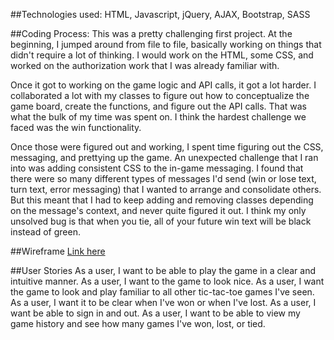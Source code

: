 ##Technologies used:
HTML, Javascript, jQuery, AJAX, Bootstrap, SASS

##Coding Process:
This was a pretty challenging first project. At the beginning, I jumped around from file to file, basically working on things that didn't require a lot of thinking. I would work on the HTML, some CSS, and worked on the authorization work that I was already familiar with.

Once it got to working on the game logic and API calls, it got a lot harder. I collaborated a lot with my classes to figure out how to conceptualize the game board, create the functions, and figure out the API calls. That was what the bulk of my time was spent on. I think the hardest challenge we faced was the win functionality.

Once those were figured out and working, I spent time figuring out the CSS, messaging, and prettying up the game. An unexpected challenge that I ran into was adding consistent CSS to the in-game messaging. I found that there were so many different types of messages I'd send (win or lose text, turn text, error messaging) that I wanted to arrange and consolidate others. But this meant that I had to keep adding and removing classes depending on the message's context, and never quite figured it out. I think my only unsolved bug is that when you tie, all of your future win text will be black instead of green.

##Wireframe
[Link here](https://imgur.com/8m5viJB)

##User Stories
As a user, I want to be able to play the game in a clear and intuitive manner.
As a user, I want to the game to look nice.
As a user, I want the game to look and play familiar to all other tic-tac-toe games I've seen.
As a user, I want it to be clear when I've won or when I've lost.
As a user, I want be able to sign in and out.
As a user, I want to be able to view my game history and see how many games I've won, lost, or tied.
